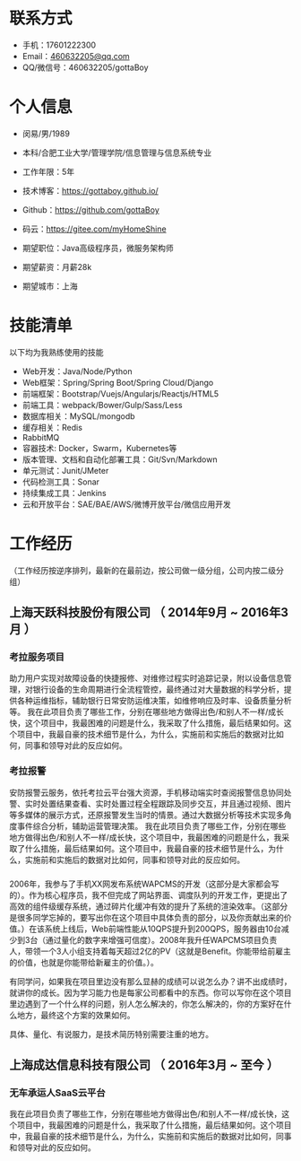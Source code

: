 
# 联系方式
- 手机：17601222300
- Email：460632205@qq.com 
- QQ/微信号：460632205/gottaBoy

# 个人信息

  - 闵易/男/1989
 - 本科/合肥工业大学/管理学院/信息管理与信息系统专业 
 - 工作年限：5年
 - 技术博客：https://gottaboy.github.io/
 - Github：https://github.com/gottaBoy
 - 码云：https://gitee.com/myHomeShine

 - 期望职位：Java高级程序员，微服务架构师
 - 期望薪资：月薪28k
 - 期望城市：上海


# 技能清单
以下均为我熟练使用的技能

- Web开发：Java/Node/Python
- Web框架：Spring/Spring Boot/Spring Cloud/Django
- 前端框架：Bootstrap/Vuejs/Angularjs/Reactjs/HTML5
- 前端工具：webpack/Bower/Gulp/Sass/Less
- 数据库相关：MySQL/mongodb
- 缓存相关：Redis
- RabbitMQ
- 容器技术:  Docker，Swarm，Kubernetes等
- 版本管理、文档和自动化部署工具：Git/Svn/Markdown
- 单元测试：Junit/JMeter
- 代码检测工具：Sonar
- 持续集成工具：Jenkins
- 云和开放平台：SAE/BAE/AWS/微博开放平台/微信应用开发

# 工作经历
（工作经历按逆序排列，最新的在最前边，按公司做一级分组，公司内按二级分组）

## 上海天跃科技股份有限公司 （ 2014年9月 ~ 2016年3月 ）

### 考拉服务项目 
助力用户实现对故障设备的快捷报修、对维修过程实时追踪记录，附以设备信息管理，对银行设备的生命周期进行全流程管控，最终通过对大量数据的科学分析，提供各种运维指标，辅助银行日常安防运维决策，如维修响应及时率、设备质量分析等。
我在此项目负责了哪些工作，分别在哪些地方做得出色/和别人不一样/成长快，这个项目中，我最困难的问题是什么，我采取了什么措施，最后结果如何。这个项目中，我最自豪的技术细节是什么，为什么，实施前和实施后的数据对比如何，同事和领导对此的反应如何。


### 考拉报警
安防报警云服务，依托考拉云平台强大资源，手机移动端实时查阅报警信息协同处警、实时处置结果查看、实时处置过程全程跟踪及同步交互，并且通过视频、图片等多媒体的展示方式，还原报警发生当时的情景。通过大数据分析等技术实现多角度事件综合分析，辅助运营管理决策。
我在此项目负责了哪些工作，分别在哪些地方做得出色/和别人不一样/成长快，这个项目中，我最困难的问题是什么，我采取了什么措施，最后结果如何。这个项目中，我最自豪的技术细节是什么，为什么，实施前和实施后的数据对比如何，同事和领导对此的反应如何。

### 
2006年，我参与了手机XX网发布系统WAPCMS的开发（这部分是大家都会写的）。作为核心程序员，我不但完成了网站界面、调度队列的开发工作，更提出了高效的组件级缓存系统，通过碎片化缓冲有效的提升了系统的渲染效率。（这部分是很多同学忘掉的，要写出你在这个项目中具体负责的部分，以及你贡献出来的价值。）在该系统上线后，Web前端性能从10QPS提升到200QPS，服务器由10台减少到3台（通过量化的数字来增强可信度）。2008年我升任WAPCMS项目负责人，带领一个3人小组支持着每天超过2亿的PV（这就是Benefit。你能带给前雇主的价值，也就是你能带给新雇主的价值。）。

有同学问，如果我在项目里边没有那么显赫的成绩可以说怎么办？讲不出成绩时，就讲你的成长。因为学习能力也是每家公司都看中的东西。你可以写你在这个项目里边遇到了一个什么样的问题，别人怎么解决的，你怎么解决的，你的方案好在什么地方，最终这个方案的效果如何。

具体、量化、有说服力，是技术简历特别需要注重的地方。

## 上海成达信息科技有限公司 （ 2016年3月 ~ 至今 ）

### 无车承运人SaaS云平台 
我在此项目负责了哪些工作，分别在哪些地方做得出色/和别人不一样/成长快，这个项目中，我最困难的问题是什么，我采取了什么措施，最后结果如何。这个项目中，我最自豪的技术细节是什么，为什么，实施前和实施后的数据对比如何，同事和领导对此的反应如何。

